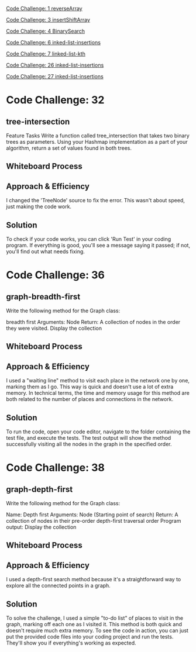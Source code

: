 [Code Challenge: 1 reverseArray](Code1.md)

[Code Challenge: 3 insertShiftArray](Code3.md)

[Code Challenge: 4 BinarySearch ](Code4.md)

[Code Challenge: 6 inked-list-insertions](Code6.md)

[Code Challenge: 7 linked-list-kth](Code7.md)

[Code Challenge: 26 inked-list-insertions](Code6.md)

[Code Challenge: 27 inked-list-insertions](Code6.md)

# Code Challenge: 32

## tree-intersection
Feature Tasks
Write a function called tree_intersection that takes two binary trees as parameters.
Using your Hashmap implementation as a part of your algorithm, return a set of values found in both trees.

## Whiteboard Process
<!-- Embedded whiteboard image -->

## Approach & Efficiency
I changed the 'TreeNode' source to fix the error. This wasn't about speed, just making the code work.

## Solution
To check if your code works, you can click 'Run Test' in your coding program. If everything is good, you'll see a message saying it passed; if not, you'll find out what needs fixing.


# Code Challenge: 36

## graph-breadth-first
Write the following method for the Graph class:

breadth first
Arguments: Node
Return: A collection of nodes in the order they were visited.
Display the collection

## Whiteboard Process
<!-- Embedded whiteboard image -->

## Approach & Efficiency

I used a "waiting line" method to visit each place in the network one by one, marking them as I go. This way is quick and doesn't use a lot of extra memory. In technical terms, the time and memory usage for this method are both related to the number of places and connections in the network.

## Solution

To run the code, open your code editor, navigate to the folder containing the test file, and execute the tests. The test output will show the method successfully visiting all the nodes in the graph in the specified order.

# Code Challenge: 38

## graph-depth-first
Write the following method for the Graph class:

Name: Depth first
Arguments: Node (Starting point of search)
Return: A collection of nodes in their pre-order depth-first traversal order
Program output: Display the collection

## Whiteboard Process
<!-- Embedded whiteboard image -->

## Approach & Efficiency

I used a depth-first search method because it's a straightforward way to explore all the connected points in a graph.

## Solution
To solve the challenge, I used a simple "to-do list" of places to visit in the graph, marking off each one as I visited it. This method is both quick and doesn't require much extra memory.
To see the code in action, you can just put the provided code files into your coding project and run the tests. They'll show you if everything's working as expected.


